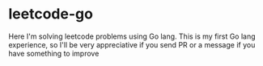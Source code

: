 # leetcode-go

Here I'm solving leetcode problems using Go lang. This is my first Go lang experience, so I'll be very appreciative if you send PR or a message if you have something to improve
